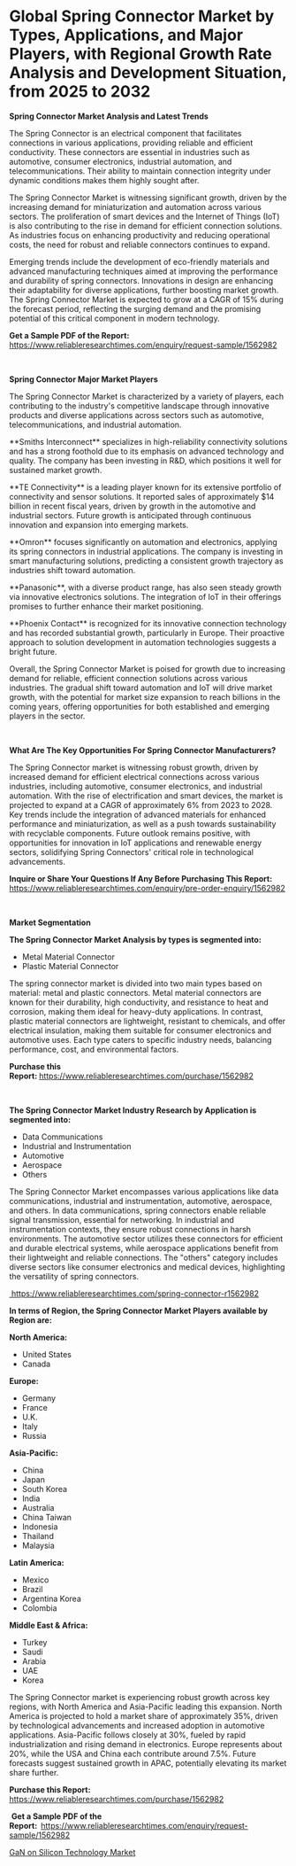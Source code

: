 <p><h1>Global Spring Connector Market by Types, Applications, and Major Players, with Regional Growth Rate Analysis and Development Situation, from 2025 to 2032</h1></p><p><strong>Spring Connector Market Analysis and Latest Trends</strong></p>
<p><p>The Spring Connector is an electrical component that facilitates connections in various applications, providing reliable and efficient conductivity. These connectors are essential in industries such as automotive, consumer electronics, industrial automation, and telecommunications. Their ability to maintain connection integrity under dynamic conditions makes them highly sought after.</p><p>The Spring Connector Market is witnessing significant growth, driven by the increasing demand for miniaturization and automation across various sectors. The proliferation of smart devices and the Internet of Things (IoT) is also contributing to the rise in demand for efficient connection solutions. As industries focus on enhancing productivity and reducing operational costs, the need for robust and reliable connectors continues to expand.</p><p>Emerging trends include the development of eco-friendly materials and advanced manufacturing techniques aimed at improving the performance and durability of spring connectors. Innovations in design are enhancing their adaptability for diverse applications, further boosting market growth. The Spring Connector Market is expected to grow at a CAGR of 15% during the forecast period, reflecting the surging demand and the promising potential of this critical component in modern technology.</p></p>
<p><strong>Get a Sample PDF of the Report:&nbsp;</strong> <a href="https://www.reliableresearchtimes.com/enquiry/request-sample/1562982?utm_campaign=2334&utm_medium=2&utm_source=Github&utm_content=ia&utm_term=10022025&utm_id=spring-connector">https://www.reliableresearchtimes.com/enquiry/request-sample/1562982</a></p>
<p>&nbsp;</p>
<p><strong>Spring Connector Major Market Players</strong></p>
<p><p>The Spring Connector Market is characterized by a variety of players, each contributing to the industry's competitive landscape through innovative products and diverse applications across sectors such as automotive, telecommunications, and industrial automation.</p><p>**Smiths Interconnect** specializes in high-reliability connectivity solutions and has a strong foothold due to its emphasis on advanced technology and quality. The company has been investing in R&D, which positions it well for sustained market growth.</p><p>**TE Connectivity** is a leading player known for its extensive portfolio of connectivity and sensor solutions. It reported sales of approximately $14 billion in recent fiscal years, driven by growth in the automotive and industrial sectors. Future growth is anticipated through continuous innovation and expansion into emerging markets.</p><p>**Omron** focuses significantly on automation and electronics, applying its spring connectors in industrial applications. The company is investing in smart manufacturing solutions, predicting a consistent growth trajectory as industries shift toward automation.</p><p>**Panasonic**, with a diverse product range, has also seen steady growth via innovative electronics solutions. The integration of IoT in their offerings promises to further enhance their market positioning.</p><p>**Phoenix Contact** is recognized for its innovative connection technology and has recorded substantial growth, particularly in Europe. Their proactive approach to solution development in automation technologies suggests a bright future.</p><p>Overall, the Spring Connector Market is poised for growth due to increasing demand for reliable, efficient connection solutions across various industries. The gradual shift toward automation and IoT will drive market growth, with the potential for market size expansion to reach billions in the coming years, offering opportunities for both established and emerging players in the sector.</p></p>
<p>&nbsp;</p>
<p><strong>What Are The Key Opportunities For Spring Connector Manufacturers?</strong></p>
<p><p>The Spring Connector market is witnessing robust growth, driven by increased demand for efficient electrical connections across various industries, including automotive, consumer electronics, and industrial automation. With the rise of electrification and smart devices, the market is projected to expand at a CAGR of approximately 6% from 2023 to 2028. Key trends include the integration of advanced materials for enhanced performance and miniaturization, as well as a push towards sustainability with recyclable components. Future outlook remains positive, with opportunities for innovation in IoT applications and renewable energy sectors, solidifying Spring Connectors' critical role in technological advancements.</p></p>
<p><strong>Inquire or Share Your Questions If Any Before Purchasing This Report:</strong> <a href="https://www.reliableresearchtimes.com/enquiry/pre-order-enquiry/1562982?utm_campaign=2334&utm_medium=2&utm_source=Github&utm_content=ia&utm_term=10022025&utm_id=spring-connector">https://www.reliableresearchtimes.com/enquiry/pre-order-enquiry/1562982</a></p>
<p>&nbsp;</p>
<p><strong>Market Segmentation</strong></p>
<p><strong>The Spring Connector Market Analysis by types is segmented into:</strong></p>
<p><ul><li>Metal Material Connector</li><li>Plastic Material Connector</li></ul></p>
<p><p>The spring connector market is divided into two main types based on material: metal and plastic connectors. Metal material connectors are known for their durability, high conductivity, and resistance to heat and corrosion, making them ideal for heavy-duty applications. In contrast, plastic material connectors are lightweight, resistant to chemicals, and offer electrical insulation, making them suitable for consumer electronics and automotive uses. Each type caters to specific industry needs, balancing performance, cost, and environmental factors.</p></p>
<p><strong>Purchase this Report:&nbsp;</strong><a href="https://www.reliableresearchtimes.com/purchase/1562982?utm_campaign=2334&utm_medium=2&utm_source=Github&utm_content=ia&utm_term=10022025&utm_id=spring-connector">https://www.reliableresearchtimes.com/purchase/1562982</a></p>
<p>&nbsp;</p>
<p><strong>The Spring Connector Market Industry Research by Application is segmented into:</strong></p>
<p><ul><li>Data Communications</li><li>Industrial and Instrumentation</li><li>Automotive</li><li>Aerospace</li><li>Others</li></ul></p>
<p><p>The Spring Connector Market encompasses various applications like data communications, industrial and instrumentation, automotive, aerospace, and others. In data communications, spring connectors enable reliable signal transmission, essential for networking. In industrial and instrumentation contexts, they ensure robust connections in harsh environments. The automotive sector utilizes these connectors for efficient and durable electrical systems, while aerospace applications benefit from their lightweight and reliable connections. The "others" category includes diverse sectors like consumer electronics and medical devices, highlighting the versatility of spring connectors.</p></p>
<p><a href="https://www.reliableresearchtimes.com/spring-connector-r1562982?utm_campaign=2334&utm_medium=2&utm_source=Github&utm_content=ia&utm_term=10022025&utm_id=spring-connector">&nbsp;https://www.reliableresearchtimes.com/spring-connector-r1562982</a></p>
<p><strong>In terms of Region, the Spring Connector Market Players available by Region are:</strong></p>
<p>
    <p> <strong> North America: </strong>
        <ul>
            <li>United States</li>
            <li>Canada</li>
        </ul>
        </p> 
    <p> <strong> Europe: </strong>
        <ul>
            <li>Germany</li>
            <li>France</li>
            <li>U.K.</li>
            <li>Italy</li>
            <li>Russia</li>
        </ul>
        </p> 
    <p> <strong> Asia-Pacific: </strong>
        <ul>
            <li>China</li>
            <li>Japan</li>
            <li>South Korea</li>
            <li>India</li>
            <li>Australia</li>
            <li>China Taiwan</li>
            <li>Indonesia</li>
            <li>Thailand</li>
            <li>Malaysia</li>
        </ul>
        </p> 
    <p> <strong> Latin America: </strong>
        <ul>
            <li>Mexico</li>
            <li>Brazil</li>
            <li>Argentina Korea</li>
            <li>Colombia</li>
        </ul>
        </p> 
    <p> <strong> Middle East & Africa: </strong>
        <ul>
            <li>Turkey</li>
            <li>Saudi</li>
            <li>Arabia</li>
            <li>UAE</li>
            <li>Korea</li>
        </ul>
    </p>
    </p>
<p><p>The Spring Connector market is experiencing robust growth across key regions, with North America and Asia-Pacific leading this expansion. North America is projected to hold a market share of approximately 35%, driven by technological advancements and increased adoption in automotive applications. Asia-Pacific follows closely at 30%, fueled by rapid industrialization and rising demand in electronics. Europe represents about 20%, while the USA and China each contribute around 7.5%. Future forecasts suggest sustained growth in APAC, potentially elevating its market share further.</p></p>
<p><strong>Purchase this Report: </strong><a href="https://www.reliableresearchtimes.com/purchase/1562982?utm_campaign=2334&utm_medium=2&utm_source=Github&utm_content=ia&utm_term=10022025&utm_id=spring-connector">https://www.reliableresearchtimes.com/purchase/1562982</a></p>
<p>&nbsp;<strong>Get a Sample PDF of the Report:&nbsp;&nbsp;</strong><a href="https://www.reliableresearchtimes.com/enquiry/request-sample/1562982?utm_campaign=2334&utm_medium=2&utm_source=Github&utm_content=ia&utm_term=10022025&utm_id=spring-connector">https://www.reliableresearchtimes.com/enquiry/request-sample/1562982</a></p>
<p><strong></strong></p>
<p><p><a href="https://github.com/krinerstormy331/Market-Research-Report-List-1/blob/main/gan-on-silicon-technology-market.md?utm_campaign=2334&utm_medium=2&utm_source=Github&utm_content=ia&utm_term=10022025&utm_id=spring-connector">GaN on Silicon Technology Market</a></p></p>